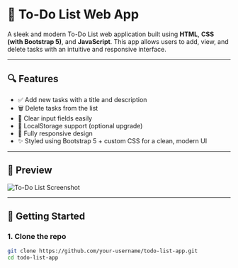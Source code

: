 # 📝 To-Do List Web App

A sleek and modern To-Do List web application built using **HTML**, **CSS (with Bootstrap 5)**, and **JavaScript**. This app allows users to add, view, and delete tasks with an intuitive and responsive interface.

---

## 🔍 Features

- ✅ Add new tasks with a title and description
- 🗑️ Delete tasks from the list
- 🔄 Clear input fields easily
- 💾 LocalStorage support (optional upgrade)
- 📱 Fully responsive design
- ✨ Styled using Bootstrap 5 + custom CSS for a clean, modern UI

---

## 📸 Preview

![To-Do List Screenshot](screenshot.png)

---

## 🚀 Getting Started

### 1. Clone the repo

```bash
git clone https://github.com/your-username/todo-list-app.git
cd todo-list-app

